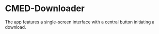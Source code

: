 # CMED-Downloader
The app features a single-screen interface with a central button initiating a download.
